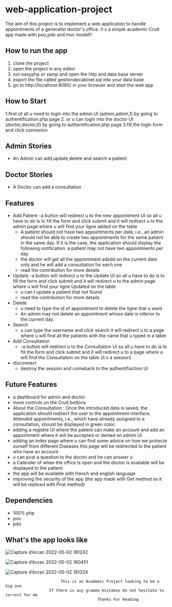 # web-application-project
The aim of this project is to implement a web application to handle appointments of a generalist 
doctor's office. it s a simple academic Crud app made with poo,pdo and mvc model!! 
## How to run the app
1. clone the project 
2. open the project in any editor 
3. run easyphp or xamp and open the http and data base server
4. export the file called gestiondecabinet.sql into your data base
5. go to http://localhost:8080/ in your browser and start the web app
## How to Start
1.first of all u need to login into the admin UI (admin,admin,1) by going to authentification.php page
2. or u can login into the doctor UI (doctor,doctor,0) by going to authentification.php page
3.fill the login form and click connexion
## Admin Stories
- An Admin can add,update,delete and search a patient
## Doctor Stories
- A Doctor can add a consultation 
## Features
- Add Patient
  -a button will redirect u to the new appointment UI so all u have to do is to fill the form and click submit 
   and it will redirect u to the admin page where u will
   find your ligne added on the table
  - A patient should not have two appointments per date, i.e., an admin should not be able to 
    create two appointments for the same patient in the same day. If it is the case, the 
    application should display the following notification: a patient may not have two 
    appointments per day
  - the doctor will get  all the appointment adedd on the current date only and he will add a consultation for each one 
  - read the contribution for more details 
- Update
  -a button will redirect u to the Update UI so all u have to do is to fill the form and click submit and it will redirect u to the admin page where u will
   find your ligne Updated on the table
  - u can t update a patient that not found
  - read the contribution for more details
- Delete
  - u need to type the id of appointment to delete the ligne that u want 
  - An admin may not delete an appointment whose date is inferior to the current day.
- Search
  - u can type the username and click search it will redirect u to a page where u will find all the patients with the name that u typed in a table
- Add Consultation
  - -a button will redirect u to the Consultation UI so all u have to do is to fill the form and click submit and it will redirect u to a page where u will
      find the Consultation on the table (it s a session)
- disconnect
  -  destroy the session and comeback to the authentifiaction UI
## Future Features
- a dashboard for admin and doctor
- more controls on the Crud bottons
-  About the Consultation : Once the introduced data is saved, the 
   application should redirect the user to the appointment interface. Attended appointments, i.e., 
   which have already assigned to a consultation, should be displayed in green color.
- adding a registre UI where the patient can make an account and add an appointment where it will be accepted or denied on admin UI 
- adding an index page where u can find some advice on how we protecte ourself from different Diseases this page will be redirected to the patient who have 
   an account 
- u can post a question to the doctor and he can answer u 
- a Calender of when the office is open and the doctor is available will be displayed to the patient
- the app will be available with french and english language 
- improving the security of the app (the app made with Get method so it will be repliced with Post method)
## Dependencies
- 100% php
- poo
- pdo
## What's the app looks like 

![Capture d’écran 2022-05-02 181242](https://user-images.githubusercontent.com/81488144/166294059-e15d867b-fe75-4fcc-9caf-a4b9c8ed6250.png)

![Capture d’écran 2022-05-02 180451](https://user-images.githubusercontent.com/81488144/166294062-0b205122-eb3d-461c-a633-3fc04d94ded3.png)

![Capture d’écran 2022-05-02 181324](https://user-images.githubusercontent.com/81488144/166294066-c997ce43-d24b-4c38-ac06-369712589dd6.png)


                            This is an Academic Project looking to be a big one
                       If there is any gramma mistakes do not hesitate to correct for me 
                                            Thanks For Reading 
                                                      
                                                                         
